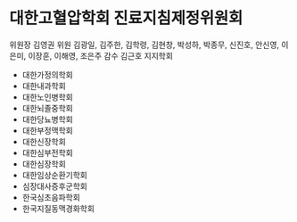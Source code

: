 # 대한고혈압학회 진료지침제정위원회

위원장 김영권
위원 김광일, 김주한, 김학령, 김현창, 박성하, 박종무, 신진호, 안신영, 이은미, 이장훈, 이해영, 조은주
감수 김근호
지지학회
- 대한가정의학회
- 대한내과학회
- 대한노인병학회
- 대한뇌졸중학회
- 대한당뇨병학회
- 대한부정맥학회
- 대한신장학회
- 대한심부전학회
- 대한심장학회
- 대한임상순환기학회
- 심장대사증후군학회
- 한국심초음파학회
- 한국지질동맥경화학회